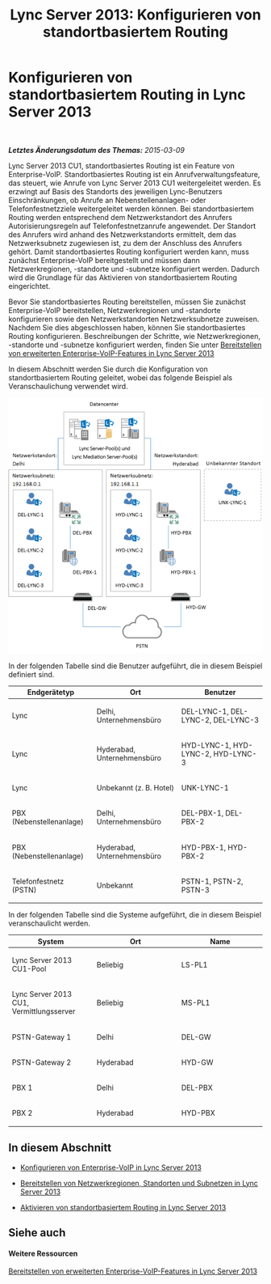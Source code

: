 ﻿---
title: 'Lync Server 2013: Konfigurieren von standortbasiertem Routing'
TOCTitle: Konfigurieren von standortbasiertem Routing
ms:assetid: 63cdc474-e80f-43b1-a237-9d9ed673300a
ms:mtpsurl: https://technet.microsoft.com/de-de/library/JJ994036(v=OCS.15)
ms:contentKeyID: 52056352
ms.date: 05/19/2016
mtps_version: v=OCS.15
ms.translationtype: HT
---

# Konfigurieren von standortbasiertem Routing in Lync Server 2013

 

_**Letztes Änderungsdatum des Themas:** 2015-03-09_

Lync Server 2013 CU1, standortbasiertes Routing ist ein Feature von Enterprise-VoIP. Standortbasiertes Routing ist ein Anrufverwaltungsfeature, das steuert, wie Anrufe von Lync Server 2013 CU1 weitergeleitet werden. Es erzwingt auf Basis des Standorts des jeweiligen Lync-Benutzers Einschränkungen, ob Anrufe an Nebenstellenanlagen- oder Telefonfestnetzziele weitergeleitet werden können. Bei standortbasiertem Routing werden entsprechend dem Netzwerkstandort des Anrufers Autorisierungsregeln auf Telefonfestnetzanrufe angewendet. Der Standort des Anrufers wird anhand des Netzwerkstandorts ermittelt, dem das Netzwerksubnetz zugewiesen ist, zu dem der Anschluss des Anrufers gehört. Damit standortbasiertes Routing konfiguriert werden kann, muss zunächst Enterprise-VoIP bereitgestellt und müssen dann Netzwerkregionen, -standorte und -subnetze konfiguriert werden. Dadurch wird die Grundlage für das Aktivieren von standortbasiertem Routing eingerichtet.

Bevor Sie standortbasiertes Routing bereitstellen, müssen Sie zunächst Enterprise-VoIP bereitstellen, Netzwerkregionen und -standorte konfigurieren sowie den Netzwerkstandorten Netzwerksubnetze zuweisen. Nachdem Sie dies abgeschlossen haben, können Sie standortbasiertes Routing konfigurieren. Beschreibungen der Schritte, wie Netzwerkregionen, -standorte und -subnetze konfiguriert werden, finden Sie unter [Bereitstellen von erweiterten Enterprise-VoIP-Features in Lync Server 2013](lync-server-2013-deploying-advanced-enterprise-voice-features.md)

In diesem Abschnitt werden Sie durch die Konfiguration von standortbasiertem Routing geleitet, wobei das folgende Beispiel als Veranschaulichung verwendet wird.

![Enterprise VoIP: standortbasiertes Routing (Beispiel)](images/JJ994036.b6ef5afc-36ac-406f-8ec2-a87532b20612(OCS.15).png "Enterprise VoIP: standortbasiertes Routing (Beispiel)")

  
In der folgenden Tabelle sind die Benutzer aufgeführt, die in diesem Beispiel definiert sind.


<table>
<colgroup>
<col style="width: 33%" />
<col style="width: 33%" />
<col style="width: 33%" />
</colgroup>
<thead>
<tr class="header">
<th>Endgerätetyp</th>
<th>Ort</th>
<th>Benutzer</th>
</tr>
</thead>
<tbody>
<tr class="odd">
<td><p>Lync</p></td>
<td><p>Delhi, Unternehmensbüro</p></td>
<td><p>DEL-LYNC-1, DEL-LYNC-2, DEL-LYNC-3</p></td>
</tr>
<tr class="even">
<td><p>Lync</p></td>
<td><p>Hyderabad, Unternehmensbüro</p></td>
<td><p>HYD-LYNC-1, HYD-LYNC-2, HYD-LYNC-3</p></td>
</tr>
<tr class="odd">
<td><p>Lync</p></td>
<td><p>Unbekannt (z. B. Hotel)</p></td>
<td><p>UNK-LYNC-1</p></td>
</tr>
<tr class="even">
<td><p>PBX (Nebenstellenanlage)</p></td>
<td><p>Delhi, Unternehmensbüro</p></td>
<td><p>DEL-PBX-1, DEL-PBX-2</p></td>
</tr>
<tr class="odd">
<td><p>PBX (Nebenstellenanlage)</p></td>
<td><p>Hyderabad, Unternehmensbüro</p></td>
<td><p>HYD-PBX-1, HYD-PBX-2</p></td>
</tr>
<tr class="even">
<td><p>Telefonfestnetz (PSTN)</p></td>
<td><p>Unbekannt</p></td>
<td><p>PSTN-1, PSTN-2, PSTN-3</p></td>
</tr>
</tbody>
</table>

  

In der folgenden Tabelle sind die Systeme aufgeführt, die in diesem Beispiel veranschaulicht werden.


<table>
<colgroup>
<col style="width: 33%" />
<col style="width: 33%" />
<col style="width: 33%" />
</colgroup>
<thead>
<tr class="header">
<th>System</th>
<th>Ort</th>
<th>Name</th>
</tr>
</thead>
<tbody>
<tr class="odd">
<td><p>Lync Server 2013 CU1-Pool</p></td>
<td><p>Beliebig</p></td>
<td><p>LS-PL1</p></td>
</tr>
<tr class="even">
<td><p>Lync Server 2013 CU1, Vermittlungsserver</p></td>
<td><p>Beliebig</p></td>
<td><p>MS-PL1</p></td>
</tr>
<tr class="odd">
<td><p>PSTN-Gateway 1</p></td>
<td><p>Delhi</p></td>
<td><p>DEL-GW</p></td>
</tr>
<tr class="even">
<td><p>PSTN-Gateway 2</p></td>
<td><p>Hyderabad</p></td>
<td><p>HYD-GW</p></td>
</tr>
<tr class="odd">
<td><p>PBX 1</p></td>
<td><p>Delhi</p></td>
<td><p>DEL-PBX</p></td>
</tr>
<tr class="even">
<td><p>PBX 2</p></td>
<td><p>Hyderabad</p></td>
<td><p>HYD-PBX</p></td>
</tr>
</tbody>
</table>


## In diesem Abschnitt

  - [Konfigurieren von Enterprise-VoIP in Lync Server 2013](lync-server-2013-configuring-enterprise-voice.md)

  - [Bereitstellen von Netzwerkregionen, Standorten und Subnetzen in Lync Server 2013](lync-server-2013-deploying-network-regions-sites-and-subnets.md)

  - [Aktivieren von standortbasiertem Routing in Lync Server 2013](lync-server-2013-enabling-location-based-routing.md)

## Siehe auch

#### Weitere Ressourcen

[Bereitstellen von erweiterten Enterprise-VoIP-Features in Lync Server 2013](lync-server-2013-deploying-advanced-enterprise-voice-features.md)


